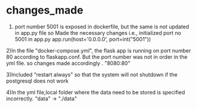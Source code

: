 # changes_made
1) port number 5001 is exposed in dockerfile, but the same is not updated in app.py file so Made the necessary changes i.e., initialized port no 5001 in app.py app.run(host='0.0.0.0', port=int("5001"))

2)In the  file "docker-compose.yml", the flask app is running on port number 80 according to flaskapp.conf. But the port number was not in order in the yml file. so changes made accordingly . "8080:80"

3)Included "restart always" so that the system will not shutdown if the postgresql does not work 

4)In the yml file,local folder where the data need to be stored is specified incorrectly. "data" -> "./data"
